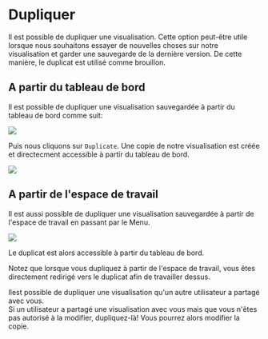 # Dupliquer

Il est possible de dupliquer une visualisation. Cette option peut-être utile lorsque nous souhaitons essayer de nouvelles choses sur notre visualisation et garder une sauvegarde de la dernière version. De cette manière, le duplicat est utilisé comme brouillon.

## A partir du tableau de bord

Il est possible de dupliquer une visualisation sauvegardée à partir du tableau de bord comme suit:

![](https://github.com/Linkurious/linkurious-enterprise-manual/raw/master/en/manage/F_D.png)


Puis nous cliquons sur  ```Duplicate```. Une copie de notre visualisation est créée et directecment accessible à partir du tableau de bord. 

![](https://github.com/Linkurious/linkurious-enterprise-manual/raw/master/en/manage/Duplicated.png)

## A partir de l'espace de travail

Il est aussi possible de dupliquer une visualisation sauvegardée à partir de l'espace de travail en passant par le Menu.

![](https://github.com/Linkurious/linkurious-enterprise-manual/raw/master/en/manage/F_W.png)

Le duplicat est alors accessible à partir du tableau de bord.

Notez que lorsque vous dupliquez à partir de l'espace de travail, vous êtes directement redirigé vers le duplicat afin de travailler dessus.

<div class="alert alert-info">
    Ilest possible de dupliquer une visualisation qu'un autre utilisateur a partagé avec vous.
    </div>

<div class="alert alert-info">
    Si un utilisateur a partagé une visualisation avec vous mais que vous n'êtes pas autorisé à la modifier, dupliquez-là! Vous pourrez alors modifier la copie.
</div>


